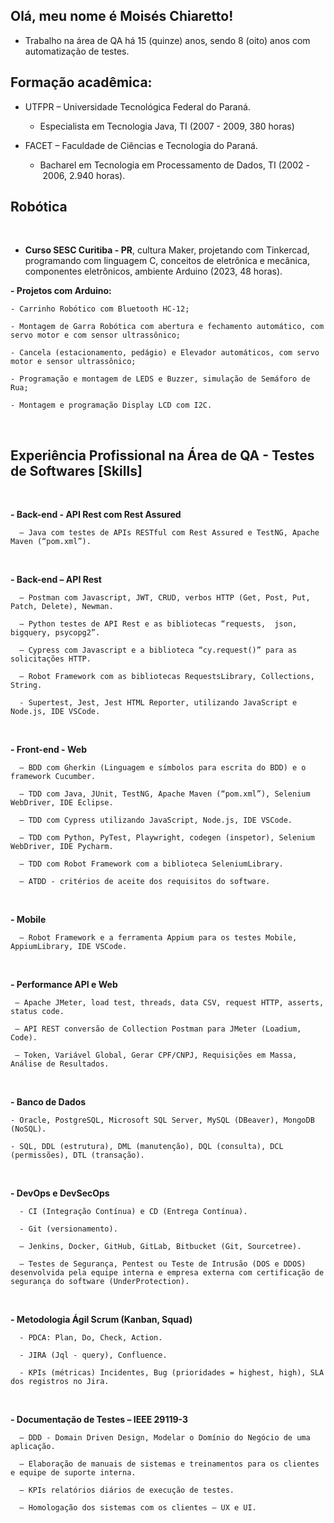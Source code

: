 ## Olá, meu nome é Moisés Chiaretto!

- Trabalho na área de QA há 15 (quinze) anos, sendo 8 (oito) anos com automatização de testes.


## Formação acadêmica:

- UTFPR – Universidade Tecnológica Federal do Paraná.

    - Especialista em Tecnologia Java, TI (2007 - 2009, 380 horas)


- FACET – Faculdade de Ciências e Tecnologia do Paraná.

    - Bacharel em Tecnologia em Processamento de Dados, TI (2002 - 2006, 2.940 horas).


## Robótica
<br>

- **Curso SESC Curitiba - PR**, cultura Maker, projetando com Tinkercad, programando com linguagem C, conceitos de eletrônica e mecânica, componentes eletrônicos, ambiente Arduino (2023, 48 horas).

**- Projetos com Arduino:**

    - Carrinho Robótico com Bluetooth HC-12;
    
    - Montagem de Garra Robótica com abertura e fechamento automático, com servo motor e com sensor ultrassônico;
 
    - Cancela (estacionamento, pedágio) e Elevador automáticos, com servo motor e sensor ultrassônico;
    
    - Programação e montagem de LEDS e Buzzer, simulação de Semáforo de Rua;

    - Montagem e programação Display LCD com I2C.
 
<br>
  

## Experiência Profissional na Área de QA - Testes de Softwares [Skills]
<br>

  **- Back-end - API Rest com Rest Assured**
  
      – Java com testes de APIs RESTful com Rest Assured e TestNG, Apache Maven (“pom.xml”).
<br>
  
  **- Back-end – API Rest**
    
      – Postman com Javascript, JWT, CRUD, verbos HTTP (Get, Post, Put, Patch, Delete), Newman.

      – Python testes de API Rest e as bibliotecas “requests,  json, bigquery, psycopg2”.

      – Cypress com Javascript e a biblioteca “cy.request()” para as solicitações HTTP.

      – Robot Framework com as bibliotecas RequestsLibrary, Collections, String.

      - Supertest, Jest, Jest HTML Reporter, utilizando JavaScript e Node.js, IDE VSCode.
<br>

   **- Front-end - Web**
  
      – BDD com Gherkin (Linguagem e símbolos para escrita do BDD) e o framework Cucumber.

      – TDD com Java, JUnit, TestNG, Apache Maven (“pom.xml”), Selenium WebDriver, IDE Eclipse.

      – TDD com Cypress utilizando JavaScript, Node.js, IDE VSCode.

      – TDD com Python, PyTest, Playwright, codegen (inspetor), Selenium WebDriver, IDE Pycharm.

      – TDD com Robot Framework com a biblioteca SeleniumLibrary.

      – ATDD - critérios de aceite dos requisitos do software.

<br>
  
  **- Mobile**
  
      – Robot Framework e a ferramenta Appium para os testes Mobile, AppiumLibrary, IDE VSCode.
      
<br>
  
  **- Performance API e Web**
  
     – Apache JMeter, load test, threads, data CSV, request HTTP, asserts, status code.

     – API REST conversão de Collection Postman para JMeter (Loadium, Code).

     – Token, Variável Global, Gerar CPF/CNPJ, Requisições em Massa, Análise de Resultados.
 
<br>


  **- Banco de Dados**

    - Oracle, PostgreSQL, Microsoft SQL Server, MySQL (DBeaver), MongoDB (NoSQL).

    - SQL, DDL (estrutura), DML (manutenção), DQL (consulta), DCL (permissões), DTL (transação).

<br>

  **- DevOps e DevSecOps**
  
      - CI (Integração Contínua) e CD (Entrega Contínua).

      - Git (versionamento).

      – Jenkins, Docker, GitHub, GitLab, Bitbucket (Git, Sourcetree).

      – Testes de Segurança, Pentest ou Teste de Intrusão (DOS e DDOS) desenvolvida pela equipe interna e empresa externa com certificação de segurança do software (UnderProtection).
<br>

  **- Metodologia Ágil Scrum (Kanban, Squad)**
  
      - PDCA: Plan, Do, Check, Action.
      
      - JIRA (Jql - query), Confluence.

      - KPIs (métricas) Incidentes, Bug (prioridades = highest, high), SLA dos registros no Jira.
<br>

 **- Documentação de Testes – IEEE 29119-3**
  
      – DDD - Domain Driven Design, Modelar o Domínio do Negócio de uma aplicação.

      – Elaboração de manuais de sistemas e treinamentos para os clientes e equipe de suporte interna.
      
      – KPIs relatórios diários de execução de testes.

      – Homologação dos sistemas com os clientes – UX e UI.

      
<br>

